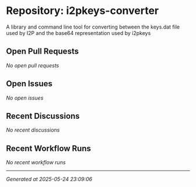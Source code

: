 # Repository: i2pkeys-converter

A library and command line tool for converting between the keys.dat file used by I2P and the base64 representation used by i2pkeys

## Open Pull Requests


*No open pull requests*


## Open Issues


*No open issues*


## Recent Discussions


*No recent discussions*


## Recent Workflow Runs


*No recent workflow runs*


---
*Generated at 2025-05-24 23:09:06*
